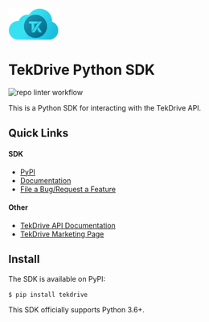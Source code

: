 <picture>
  <source srcset="https://raw.githubusercontent.com/tektronix/tekdrive-sdk-python/master/ext/tekcloud-logo.png" width="100px">
  <img alt="TekCloud Logo" src="https://raw.githubusercontent.com/tektronix/tekdrive-sdk-python/master/ext/tekcloud-logo.png" width="100px">
</picture>

# TekDrive Python SDK
![repo linter workflow](https://github.com/tektronix/tekdrive-sdk-python/actions/workflows/tek-repo-lint.yml/badge.svg)

This is a Python SDK for interacting with the TekDrive API.

## Quick Links
#### SDK
- [PyPI](https://pypi.org/project/tekdrive/)
- [Documentation](https://tektronix.github.io/tekdrive-sdk-python/)
- [File a Bug/Request a Feature](https://github.com/tektronix/tekdrive-sdk-python/issues/new/choose)

#### Other
- [TekDrive API Documentation](https://docs.drive.tekcloud.com)
- [TekDrive Marketing Page](https://www.tek.com/software/tekdrive)


## Install
The SDK is available on PyPI:

```console
$ pip install tekdrive
```

This SDK officially supports Python 3.6+.
